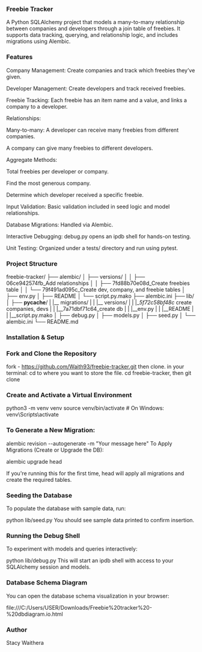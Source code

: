 ### Freebie Tracker
A Python SQLAlchemy project that models a many-to-many relationship between companies and developers through a join table of freebies. It supports data tracking, querying, and relationship logic, and includes migrations using Alembic.

### Features
Company Management: Create companies and track which freebies they’ve given.

Developer Management: Create developers and track received freebies.

Freebie Tracking: Each freebie has an item name and a value, and links a company to a developer.

Relationships:

Many-to-many: A developer can receive many freebies from different companies.

A company can give many freebies to different developers.

Aggregate Methods:

Total freebies per developer or company.

Find the most generous company.

Determine which developer received a specific freebie.

Input Validation: Basic validation included in seed logic and model relationships.

Database Migrations: Handled via Alembic.

Interactive Debugging: debug.py opens an ipdb shell for hands-on testing.

Unit Testing: Organized under a tests/ directory and run using pytest.

### Project Structure

freebie-tracker/
├── alembic/
│   ├── versions/
│   │   ├── 06ce942574fb_Add relationships
│   │   ├── 7fd88b70e08d_Create freebies table
│   │   └── 79f491ad095c_Create dev, company, and freebie tables
│   ├── env.py
│   ├── README
│   └── script.py.mako
├── alembic.ini
├── lib/
│   ├── __pycache__/
|   |__ migrations/
|   |     |__ versions/
|   |           |__5f72c58bf48c_ create companies, devs
|   |           |__7a71dbf71c64_create db
|   |     |__env.py 
|   |     |__README
|   |     |__script.py.mako
│   ├── debug.py
│   ├── models.py
│   ├── seed.py
│   └── alembic.ini
└── README.md

### Installation & Setup
### Fork and Clone the Repository
fork - https://github.com/Waith93/freebie-tracker.git
then clone.
in your terminal:
cd to where you want to store the file. 
cd freebie-tracker, then git clone

### Create and Activate a Virtual Environment

python3 -m venv venv
source venv/bin/activate  # On Windows: venv\Scripts\activate

### To Generate a New Migration:

alembic revision --autogenerate -m "Your message here"
To Apply Migrations (Create or Upgrade the DB):

alembic upgrade head

If you're running this for the first time, head will apply all migrations and create the required tables.

### Seeding the Database
To populate the database with sample data, run:

python lib/seed.py
You should see sample data printed to confirm insertion.

### Running the Debug Shell
To experiment with models and queries interactively:

python lib/debug.py
This will start an ipdb shell with access to your SQLAlchemy session and models.

### Database Schema Diagram
You can open the database schema visualization in your browser:

file:///C:/Users/USER/Downloads/Freebie%20tracker%20-%20dbdiagram.io.html

### Author
Stacy Waithera